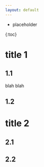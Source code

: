 ```yaml
---
layout: default
---
```


* placeholder 

{:toc}

# title 1

## 1.1

blah blah

## 1.2

# title 2

## 2.1

## 2.2
